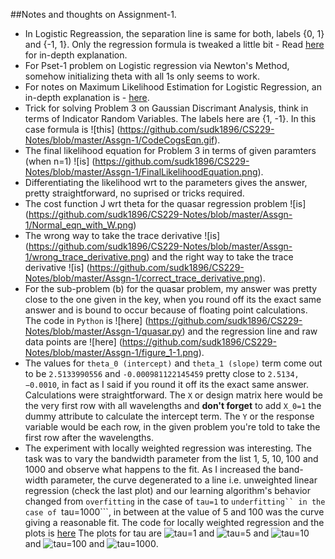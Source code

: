 ##Notes and thoughts on Assignment-1.
* In Logistic Regreassion, the separation line is same for both, labels {0, 1} and {-1, 1}. Only the regression formula
is tweaked a little bit - Read [here](www.hongliangjie.com/wp-content/uploads/2011/10/logistic.pdf) for in-depth explanation.
* For Pset-1 problem on Logistic regression via Newton's Method, somehow initializing theta with all 1s only seems to work.
* For notes on Maximum Likelihood Estimation for Logistic Regression, an in-depth explanation is - [here](http://sites.stat.psu.edu/~jiali/course/stat597e/notes2/logit.pdf).
* Trick for solving Problem 3 on Gaussian Discrimant Analysis, think in terms of Indicator Random Variables. The labels here are {1, -1}. In this case formula is ![this] (https://github.com/sudk1896/CS229-Notes/blob/master/Assgn-1/CodeCogsEqn.gif).
* The final likelihood equation for Problem 3 in terms of given paramters (when n=1) ![is] (https://github.com/sudk1896/CS229-Notes/blob/master/Assgn-1/FinalLikelihoodEquation.png).
* Differentiating the likelihood wrt to the parameters gives the answer, pretty straightforward, no suprised or tricks required.
* The cost function J wrt theta for the quasar regression problem ![is] (https://github.com/sudk1896/CS229-Notes/blob/master/Assgn-1/Normal_eqn_with_W.png)
* The wrong way to take the trace derivative ![is] (https://github.com/sudk1896/CS229-Notes/blob/master/Assgn-1/wrong_trace_derivative.png) and
the right way to take the trace derivative ![is] (https://github.com/sudk1896/CS229-Notes/blob/master/Assgn-1/correct_trace_derivative.png).
* For the sub-problem (b) for the quasar problem, my answer was pretty close to the one given in the key, when you round off its the exact same answer and is bound to occur because of floating point calculations. The code in ```Python``` is ![here] (https://github.com/sudk1896/CS229-Notes/blob/master/Assgn-1/quasar.py) and the regression line and raw data points are ![here] (https://github.com/sudk1896/CS229-Notes/blob/master/Assgn-1/figure_1-1.png). 
* The values for ```theta_0 (intercept)``` and ```theta_1 (slope)``` term come out to be ```2.5133990556``` and ```-0.000981122145459``` pretty close to ```2.5134, −0.0010```, in fact as I said if you round it off its the exact same answer. Calculations were straightforward. The ```X``` or design matrix here would be the very first row with all wavelengths and **don't forget** to add ```X_0=1``` the dummy attribute to calculate the intercept term. The ```Y``` or the response variable would be each row, in the given problem you're told to take the first row after the wavelengths.
* The experiment with locally weighted regression was interesting. The task was to vary the bandwidth parameter from the list 1, 5, 10, 100 and 1000 and observe what happens to the fit. As I increased the band-width parameter, the curve degenerated to a line i.e. unweighted linear regression (check the last plot) and our learning algorithm's behavior changed from ```overfitting``` in the case of ```tau=1``` to ```underfitting`` in the case of ```tau=1000```, in between at the value of 5 and 100 was the curve giving a reasonable fit. The code for locally weighted regression and the  plots is [here](https://github.com/sudk1896/CS229-Notes/blob/master/Assgn-1/lwr.py) The plots for tau are ![tau=1](https://github.com/sudk1896/CS229-Notes/blob/master/Assgn-1/tau%3D1.png) and ![tau=5](https://github.com/sudk1896/CS229-Notes/blob/master/Assgn-1/tau_5.png) and ![tau=10](https://github.com/sudk1896/CS229-Notes/blob/master/Assgn-1/tau%3D10.png) and ![tau=100](https://github.com/sudk1896/CS229-Notes/blob/master/Assgn-1/tau%3D100.png) and ![tau=1000](https://github.com/sudk1896/CS229-Notes/blob/master/Assgn-1/tau%3D1000.png).
